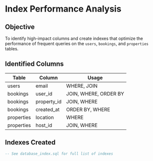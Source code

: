 # Index Performance Analysis

## Objective

To identify high-impact columns and create indexes that optimize the performance of frequent queries on the `users`, `bookings`, and `properties` tables.

## Identified Columns

| Table      | Column      | Usage                 |
| ---------- | ----------- | --------------------- |
| users      | email       | WHERE, JOIN           |
| bookings   | user_id     | JOIN, WHERE, ORDER BY |
| bookings   | property_id | JOIN, WHERE           |
| bookings   | created_at  | ORDER BY, WHERE       |
| properties | location    | WHERE                 |
| properties | host_id     | JOIN, WHERE           |

## Indexes Created

```sql
-- See database_index.sql for full list of indexes
```
